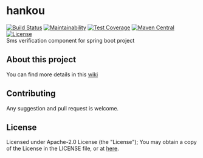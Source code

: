 # hankou
[![Build Status](https://travis-ci.org/TheBund1st/hankou.svg?branch=master)](https://travis-ci.org/TheBund1st/hankou)
[![Maintainability](https://api.codeclimate.com/v1/badges/417d2e7b5ac9e45eb803/maintainability)](https://codeclimate.com/github/TheBund1st/hankou/maintainability)
[![Test Coverage](https://api.codeclimate.com/v1/badges/417d2e7b5ac9e45eb803/test_coverage)](https://codeclimate.com/github/TheBund1st/hankou/test_coverage)
[![Maven Central](https://maven-badges.herokuapp.com/maven-central/com.github.hippoom/sms-verification-starter/badge.svg)](https://maven-badges.herokuapp.com/maven-central/com.github.hippoom/sms-verification-starter)
[![License](https://img.shields.io/badge/License-Apache%202.0-blue.svg)](https://opensource.org/licenses/Apache-2.0)    
Sms verification component for spring boot project

## About this project

You can find more details in this [wiki](https://github.com/TheBund1st/hankou/wiki)

## Contributing

Any suggestion and pull request is welcome.

## License

Licensed under Apache-2.0 License (the "License"); You may obtain a copy of the License in the LICENSE file, or at [here](https://github.com/TheBund1st/hankou/blob/master/LICENSE).